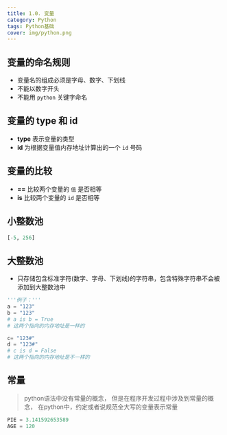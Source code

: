 ```yaml
---
title: 1.0. 变量
category: Python
tags: Python基础
cover: img/python.png
---
```

## 变量的命名规则

- 变量名的组成必须是字母、数字、下划线
- 不能以数字开头
- 不能用 `python` 关键字命名

## 变量的 type 和 id
- **type** 表示变量的类型
- **id** 为根据变量值内存地址计算出的一个 `id` 号码

## 变量的比较
- **==** 比较两个变量的 `值` 是否相等
- **is** 比较两个变量的 `id` 是否相等

## 小整数池
```python
[-5, 256]
```

## 大整数池
- 只存储包含标准字符(数字、字母、下划线)的字符串，包含特殊字符串不会被添加到大整数池中

```python
'''例子：'''
a = "123"
b = "123"
# a is b = True
# 这两个指向的内存地址是一样的

c= "123#"
d = "123#"
# c is d = False
# 这两个指向的内存地址是不一样的
```

## 常量
> python语法中没有常量的概念，
> 但是在程序开发过程中涉及到常量的概念，
> 在python中，约定或者说规范全大写的变量表示常量

```python
PIE = 3.141592653589
AGE = 120
```